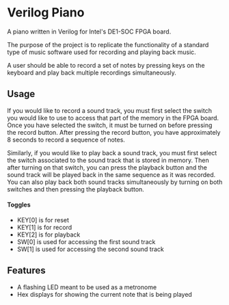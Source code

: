 # Verilog Piano

A piano written in Verilog for Intel's DE1-SOC FPGA board.

The purpose of the project is to replicate the functionality of a standard type of music software used for recording and playing back music.

A user should be able to record a set of notes by pressing keys on the keyboard and play back multiple recordings simultaneously.

## Usage

If you would like to record a sound track, you must first select the switch you would like to use to access that part of the memory in the FPGA board. Once you have selected the switch, it must be turned on before pressing the record button. After pressing the record button, you have approximately 8 seconds to record a sequence of notes.

Similarly, if you would like to play back a sound track, you must first select the switch associated to the sound track that is stored in memory. Then after turning on that switch, you can press the playback button and the sound track will be played back in the same sequence as it was recorded. You can also play back both sound tracks simultaneously by turning on both switches and then pressing the playback button.

#### Toggles

- KEY[0] is for reset
- KEY[1] is for record
- KEY[2] is for playback
- SW[0] is used for accessing the first sound track
- SW[1] is used for accessing the second sound track

## Features

- A flashing LED meant to be used as a metronome
- Hex displays for showing the current note that is being played
